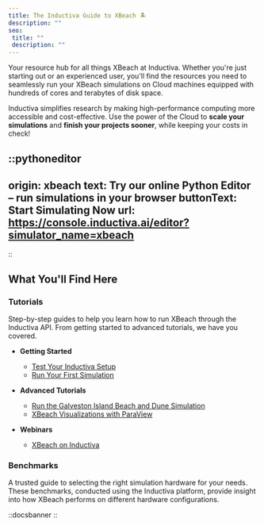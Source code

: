 ```yaml
---
title: The Inductiva Guide to XBeach 🏝️
description: ""
seo:
 title: ""
 description: ""
---
```


Your resource hub for all things XBeach at Inductiva. Whether you're just starting out or an experienced user, you'll find the resources you need to seamlessly run your XBeach simulations on Cloud machines equipped with hundreds of cores and terabytes of disk space.

Inductiva simplifies research by making high-performance computing more accessible and cost-effective. Use the power of the Cloud to **scale your simulations** and **finish your projects sooner**, while keeping your costs in check!

::pythoneditor
---
origin: xbeach
text: Try our online Python Editor – run simulations in your browser
buttonText: Start Simulating Now
url: https://console.inductiva.ai/editor?simulator_name=xbeach
---
::


## What You'll Find Here

### Tutorials
Step-by-step guides to help you learn how to run XBeach through the Inductiva API. From getting started to advanced tutorials, we have you covered.

* **Getting Started**
    - [Test Your Inductiva Setup](xbeach/tutorials/setup-test)
    - [Run Your First Simulation](xbeach/tutorials/quick-start)

* **Advanced Tutorials**
    - [Run the Galveston Island Beach and Dune Simulation](xbeach/tutorials/run-galveston-island-example)
    - [XBeach Visualizations with ParaView](xbeach/visualization/paraview-for-visualization)

* **Webinars**
    - [XBeach on Inductiva](xbeach/watch&learn/xbeach-video-tutorial)
    
### Benchmarks
A trusted guide to selecting the right simulation hardware for your needs. These benchmarks, conducted using the Inductiva platform, provide insight into how XBeach performs on different hardware configurations.

::docsbanner
::

